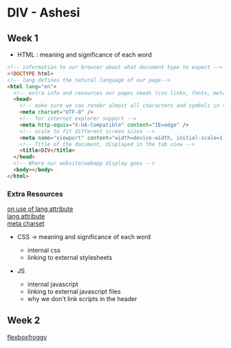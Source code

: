 # DIV - Ashesi

## Week 1

- HTML : meaning and significance of each word

```html
<!-- information to our browser about what document type to expect -->
<!DOCTYPE html>
<!-- lang defines the natural language of our page-->
<html lang="en">
  <!-- extra info and resources our pages needs (css links, fonts, metadata etc) -->
  <head>
    <!-- make sure we can render almost all characters and symbols in the world -->
    <meta charset="UTF-8" />
    <!-- for internet explorer support -->
    <meta http-equiv="X-UA-Compatible" content="IE=edge" />
    <!-- scale to fit different screen sizes -->
    <meta name="viewport" content="width=device-width, initial-scale=1.0" />
    <!-- Title of the document, displayed in the tab view -->
    <title>DIV</title>
  </head>
  <!-- Where our website/webapp display goes -->
  <body></body>
</html>
```

### Extra Resources

[on use of lang attribute](https://adrianroselli.com/2015/01/on-use-of-lang-attribute.html)  
[lang attribute](https://www.matuzo.at/blog/lang-attribute/)  
[meta charset](https://www.w3schools.com/tags/att_meta_charset.asp)

- CSS -> meaning and significance of each word

  - internal css
  - linking to external stylesheets

- JS
  - internal javascript
  - linking to external javascript files
  - why we don't link scripts in the header

## Week 2

[flexboxfroggy](https://flexboxfroggy.com/)
